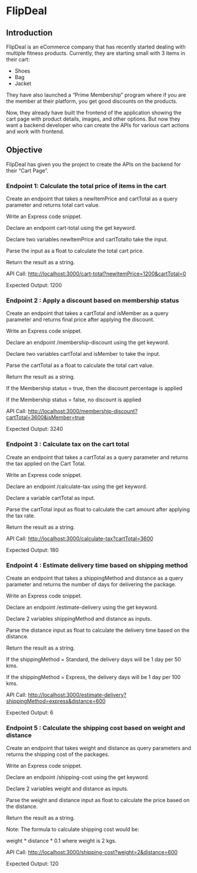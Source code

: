 # FlipDeal

## Introduction

FlipDeal is an eCommerce company that has recently started dealing with multiple fitness products. Currently, they are starting small with 3 items in their cart:

- Shoes
- Bag
- Jacket

They have also launched a “Prime Membership” program where if you are the member at their platform, you get good discounts on the products.

Now, they already have built the frontend of the application showing the cart page with product details, images, and other options. But now they want a backend developer who can create the APIs for various cart actions and work with frontend.

## Objective

FlipDeal has given you the project to create the APIs on the backend for their “Cart Page”.

### Endpoint 1: Calculate the total price of items in the cart

Create an endpoint that takes a newItemPrice and cartTotal as a query parameter and returns total cart value.

Write an Express code snippet.

Declare an endpoint cart-total using the get keyword.

Declare two variables newItemPrice and cartTotalto take the input.

Parse the input as a float to calculate the total cart price.

Return the result as a string.

API Call: <http://localhost:3000/cart-total?newItemPrice=1200&cartTotal=0>

Expected Output: 1200

### Endpoint 2 : Apply a discount based on membership status

Create an endpoint that takes a cartTotal and isMember as a query parameter and returns final price after applying the discount.

Write an Express code snippet.

Declare an endpoint /membership-discount using the get keyword.

Declare two variables cartTotal and isMember to take the input.

Parse the cartTotal as a float to calculate the total cart value.

Return the result as a string.

If the Membership status = true, then the discount percentage is applied

If the Membership status = false, no discount is applied

API Call: <http://localhost:3000/membership-discount?cartTotal=3600&isMember=true>

Expected Output: 3240

### Endpoint 3 : Calculate tax on the cart total

Create an endpoint that takes a cartTotal as a query parameter and returns the tax applied on the Cart Total.

Write an Express code snippet.

Declare an endpoint /calculate-tax using the get keyword.

Declare a variable cartTotal as input.

Parse the cartTotal input as float to calculate the cart amount after applying the tax rate.

Return the result as a string.

API Call: <http://localhost:3000/calculate-tax?cartTotal=3600>

Expected Output: 180

### Endpoint 4 : Estimate delivery time based on shipping method

Create an endpoint that takes a shippingMethod and distance as a query parameter and returns the number of days for delivering the package.

Write an Express code snippet.

Declare an endpoint /estimate-delivery using the get keyword.

Declare 2 variables shippingMethod and distance as inputs.

Parse the distance input as float to calculate the delivery time based on the distance.

Return the result as a string.

If the shippingMethod = Standard, the delivery days will be 1 day per 50 kms.

If the shippingMethod = Express, the delivery days will be 1 day per 100 kms.

API Call: <http://localhost:3000/estimate-delivery?shippingMethod=express&distance=600>

Expected Output: 6

### Endpoint 5 : Calculate the shipping cost based on weight and distance

Create an endpoint that takes weight and distance as query parameters and returns the shipping cost of the packages.

Write an Express code snippet.

Declare an endpoint /shipping-cost using the get keyword.

Declare 2 variables weight and distance as inputs.

Parse the weight and distance input as float to calculate the price based on the distance.

Return the result as a string.

Note: The formula to calculate shipping cost would be:

weight * distance * 0.1 where weight is 2 kgs.

API Call: <http://localhost:3000/shipping-cost?weight=2&distance=600>

Expected Output: 120